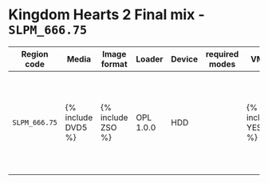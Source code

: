# Kingdom Hearts 2 Final mix - `SLPM_666.75`

| Region code | Media | Image format | Loader | Device | required modes | VMC | PADEMU | Compatible | Tester | Notes |
| ----------- | ----- | ------------ | ------ | ------ | -------------- | --- | ------ | ---------- | ----- | ----- |
| `SLPM_666.75` | {% include DVD5 %} | {% include ZSO %} | OPL 1.0.0 | HDD |   | {% include YES %} | {% include YES %} | {% include YES %} |El_isra| lexaus attacks cause some lag, but I guess it's not OPL's fault |

